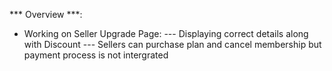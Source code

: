 *** Overview ***: 

- Working on Seller Upgrade Page:
--- Displaying correct details along with Discount
--- Sellers can purchase plan and cancel membership but payment process is not intergrated